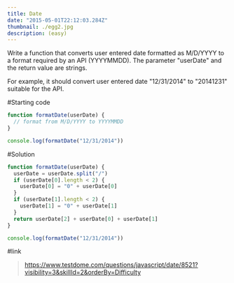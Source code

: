 ```yaml
---
title: Date
date: "2015-05-01T22:12:03.284Z"
thumbnail: ./egg2.jpg
description: (easy)
---
```


Write a function that converts user entered date formatted as M/D/YYYY to a format required by an API (YYYYMMDD). The parameter "userDate" and the return value are strings.

For example, it should convert user entered date "12/31/2014" to "20141231" suitable for the API.

#Starting code

```js
function formatDate(userDate) {
  // format from M/D/YYYY to YYYYMMDD
}

console.log(formatDate("12/31/2014"))
```

#Solution

```js
function formatDate(userDate) {
  userDate = userDate.split("/")
  if (userDate[0].length < 2) {
    userDate[0] = "0" + userDate[0]
  }
  if (userDate[1].length < 2) {
    userDate[1] = "0" + userDate[1]
  }
  return userDate[2] + userDate[0] + userDate[1]
}

console.log(formatDate("12/31/2014"))
```

#link

> https://www.testdome.com/questions/javascript/date/8521?visibility=3&skillId=2&orderBy=Difficulty
